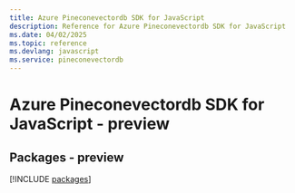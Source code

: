 ```yaml
---
title: Azure Pineconevectordb SDK for JavaScript
description: Reference for Azure Pineconevectordb SDK for JavaScript
ms.date: 04/02/2025
ms.topic: reference
ms.devlang: javascript
ms.service: pineconevectordb
---
```

# Azure Pineconevectordb SDK for JavaScript - preview
## Packages - preview
[!INCLUDE [packages](pineconevectordb-index.md)]